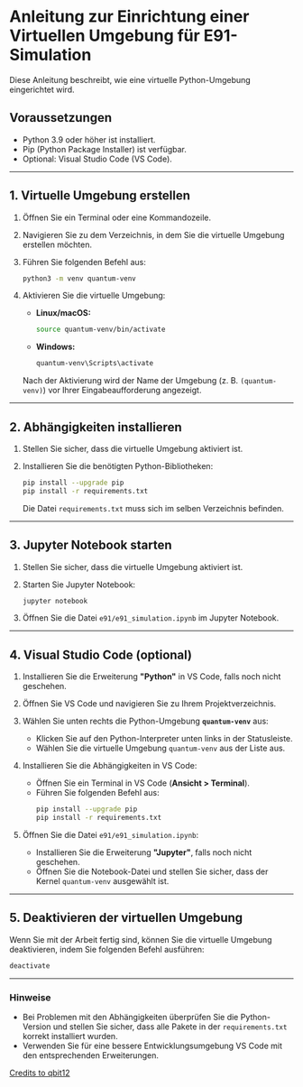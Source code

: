 # Anleitung zur Einrichtung einer Virtuellen Umgebung für E91-Simulation

Diese Anleitung beschreibt, wie eine virtuelle Python-Umgebung eingerichtet wird.

## Voraussetzungen
- Python 3.9 oder höher ist installiert.
- Pip (Python Package Installer) ist verfügbar.
- Optional: Visual Studio Code (VS Code).

---

## 1. Virtuelle Umgebung erstellen

1. Öffnen Sie ein Terminal oder eine Kommandozeile.
2. Navigieren Sie zu dem Verzeichnis, in dem Sie die virtuelle Umgebung erstellen möchten.
3. Führen Sie folgenden Befehl aus:

   ```bash
   python3 -m venv quantum-venv
   ```

4. Aktivieren Sie die virtuelle Umgebung:
   - **Linux/macOS:**
     ```bash
     source quantum-venv/bin/activate
     ```
   - **Windows:**
     ```bash
     quantum-venv\Scripts\activate
     ```

   Nach der Aktivierung wird der Name der Umgebung (z. B. `(quantum-venv)`) vor Ihrer Eingabeaufforderung angezeigt.

---

## 2. Abhängigkeiten installieren

1. Stellen Sie sicher, dass die virtuelle Umgebung aktiviert ist.
2. Installieren Sie die benötigten Python-Bibliotheken:

   ```bash
   pip install --upgrade pip
   pip install -r requirements.txt
   ```

   Die Datei `requirements.txt` muss sich im selben Verzeichnis befinden.

---

## 3. Jupyter Notebook starten

1. Stellen Sie sicher, dass die virtuelle Umgebung aktiviert ist.
2. Starten Sie Jupyter Notebook:

   ```bash
   jupyter notebook
   ```

3. Öffnen Sie die Datei `e91/e91_simulation.ipynb` im Jupyter Notebook.

---

## 4. Visual Studio Code (optional)

1. Installieren Sie die Erweiterung **"Python"** in VS Code, falls noch nicht geschehen.
2. Öffnen Sie VS Code und navigieren Sie zu Ihrem Projektverzeichnis.
3. Wählen Sie unten rechts die Python-Umgebung **`quantum-venv`** aus:
   - Klicken Sie auf den Python-Interpreter unten links in der Statusleiste.
   - Wählen Sie die virtuelle Umgebung `quantum-venv` aus der Liste aus.

4. Installieren Sie die Abhängigkeiten in VS Code:
   - Öffnen Sie ein Terminal in VS Code (**Ansicht > Terminal**).
   - Führen Sie folgenden Befehl aus:
     ```bash
     pip install --upgrade pip
     pip install -r requirements.txt
     ```

5. Öffnen Sie die Datei `e91/e91_simulation.ipynb`:
   - Installieren Sie die Erweiterung **"Jupyter"**, falls noch nicht geschehen.
   - Öffnen Sie die Notebook-Datei und stellen Sie sicher, dass der Kernel `quantum-venv` ausgewählt ist.

---

## 5. Deaktivieren der virtuellen Umgebung

Wenn Sie mit der Arbeit fertig sind, können Sie die virtuelle Umgebung deaktivieren, indem Sie folgenden Befehl ausführen:

```bash
deactivate
```

---

### Hinweise
- Bei Problemen mit den Abhängigkeiten überprüfen Sie die Python-Version und stellen Sie sicher, dass alle Pakete in der `requirements.txt` korrekt installiert wurden.
- Verwenden Sie für eine bessere Entwicklungsumgebung VS Code mit den entsprechenden Erweiterungen.


[Credits to qbit12](https://github.com/qmunitytech/Tutorials/blob/main/intermediate/The%20BB84%20Quantum%20Cryptography%20algorithm.ipynb)